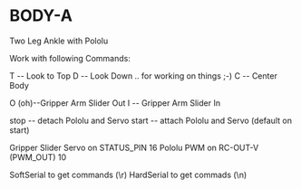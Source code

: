 # BODY-A
 Two Leg Ankle with Pololu
 
 Work with following Commands:
 
 T -- Look to Top
 D -- Look Down .. for working on things ;-)
 C -- Center Body
 
 O (oh)--Gripper Arm Slider Out
 I -- Gripper Arm Slider In
 
 stop -- detach  Pololu and Servo
 start -- attach Pololu and Servo (default on start)
 
 Gripper Slider Servo on STATUS_PIN 16
 Pololu PWM on RC-OUT-V (PWM_OUT) 10
 
 SoftSerial to get commands (\r)
 HardSerial to get commads (\n)
